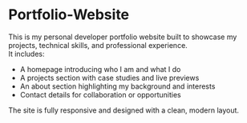 # Portfolio-Website

This is my personal developer portfolio website built to showcase my projects, technical skills, and professional experience.  
It includes:  
- A homepage introducing who I am and what I do  
- A projects section with case studies and live previews  
- An about section highlighting my background and interests  
- Contact details for collaboration or opportunities  

The site is fully responsive and designed with a clean, modern layout.  

